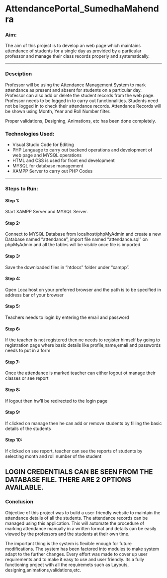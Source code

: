 # AttendancePortal_SumedhaMahendra

### Aim:

The aim of this project is to develop an web page which maintains attendance of students for a single day as provided by a particular professor and manage their class records properly and systematically.

---
### Desciption
Professor will be using the Attendance Management System to mark attendance as present and absent for students on a particular day. Professor can also add or delete the student records from the web page. Professor needs to be logged in to carry out functionalities. Students need not be logged in to check their attendance records. Attendance Records will be shown using Month, Year and Roll Number filter.

Proper validations, Designing, Animations, etc has been done completely.

### Technologies Used:
- Visual Studio Code for Editing
- PHP Language to carry out backend operations and development of web page and MYSQL operations
- HTML and CSS is used for front end development
- MYSQL for database management
- XAMPP Server to carry out PHP Codes
---

### Steps to Run:
#### Step 1:
Start XAMPP Server and MYSQL Server.
#### Step 2:
Connect to MYSQL Database from localhost/phpMyAdmin and create a new Database named “attendance”, import file named “attendance.sql” on phpMyAdmin and all the tables will be visible once file is imported.
#### Step 3:
Save the downloaded files in “htdocs” folder under “xampp”.
#### Step 4:
Open Localhost on your preferred browser and the path is to be specified in address bar of your browser
#### Step 5:
Teachers needs to login by entering the email and password
#### Step 6:
If the teacher is not registered then ne needs to register himself by going to registration page where basic details like profile,name,email and passwords needs to put in a form
#### Step 7:
Once the attendance is marked teacher can either logout ot manage their classes or see report
#### Step 8:
If logout then hw’ll be redirected to the login page
#### Step 9:
If clicked on manage then he can add or remove students by filling the basic details of the students
#### Step 10:
If clicked on see report, teacher can see the reports of students by selecting month and roll number of the student

LOGIN CREDENTIALS CAN BE SEEN FROM THE DATABASE FILE. THERE ARE 2 OPTIONS AVAILABLE.
---

### Conclusion
Objective of this project was to build a user-friendly website to maintain the attendance details of all the students. The attendance records can be managed using this application. This will automate the procedure of marking attendance manually in a written format and details can be easily viewed by the professors and the students at their own time.

The important thing is the system is flexible enough for future modifications. 
The system has been factored into modules to make system adapt to the further changes.
Every effort was made to cover up user requirements and to make it easy to use and user friendly.
Its a fully functioning project with all the requiremets such as Layouts, designing,animations,validations,etc.
 
